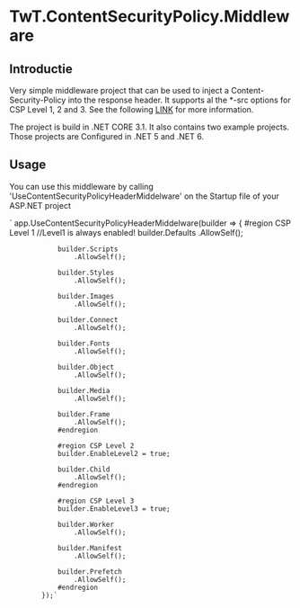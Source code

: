 # TwT.ContentSecurityPolicy.Middleware

## Introductie
Very simple middleware project that can be used to inject a Content-Security-Policy into the response header. It supports al the *-src options for CSP Level 1, 2 and 3. See the following [LINK](https://content-security-policy.com/) for more information.

The project is build in .NET CORE 3.1. It also contains two example projects. Those projects are Configured in .NET 5 and .NET 6. 

## Usage
You can use this middleware by calling 'UseContentSecurityPolicyHeaderMiddelware' on the Startup file of your ASP.NET project

`
            app.UseContentSecurityPolicyHeaderMiddelware(builder =>
            {
                #region CSP Level 1
                //Level1 is always enabled!
                builder.Defaults
                    .AllowSelf();

                builder.Scripts
                    .AllowSelf();

                builder.Styles
                    .AllowSelf();

                builder.Images
                    .AllowSelf();

                builder.Connect
                    .AllowSelf();

                builder.Fonts
                    .AllowSelf();

                builder.Object
                    .AllowSelf();

                builder.Media
                    .AllowSelf();

                builder.Frame
                    .AllowSelf();
                #endregion

                #region CSP Level 2
                builder.EnableLevel2 = true;

                builder.Child
                    .AllowSelf();
                #endregion

                #region CSP Level 3
                builder.EnableLevel3 = true;

                builder.Worker
                    .AllowSelf();

                builder.Manifest
                    .AllowSelf();

                builder.Prefetch
                    .AllowSelf();
                #endregion
            });`
